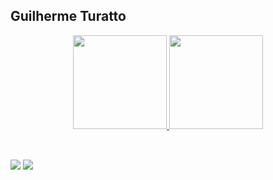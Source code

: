 ## Guilherme Turatto

<div align="center">
  <a href="https://github.com/guilhermeturatto">
  <img height="150" src="[https://git-stat-vercel.vercel.app](http://git-stat-vercel-git-main-guilhermeturatto.vercel.app)/api?username=guilhermeturatto&show_icons=true&theme=dark&include_all_commits=true&count_private=true&exclude_repo=git-stat-vercel"/>
  <img height="150" src="[https://git-stat-vercel.vercel.app](http://git-stat-vercel-git-main-guilhermeturatto.vercel.app)/api/top-langs/?username=guilhermeturatto&layout=compact&langs_count=5&theme=dark&include_all_commits=true&count_private=true&exclude_repo=git-stat-vercel"/>
</div>

##

<div>
<div style="display: inline_block"><br>
  <a href="https://www.linkedin.com/in/guilhermeturatto" target="_blank"><img src="https://img.shields.io/badge/-LinkedIn-%230077B5?style=for-the-badge&logo=linkedin&logoColor=white" target="_blank"></a> 
  <a href = "mailto:guilherme.turatto@gmail.com"><img src="https://img.shields.io/badge/Gmail-D14836?style=for-the-badge&logo=gmail&logoColor=white" target="_blank"></a>
</div>
